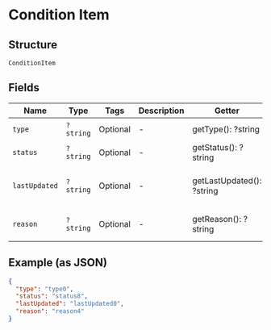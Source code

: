 
# Condition Item

## Structure

`ConditionItem`

## Fields

| Name | Type | Tags | Description | Getter | Setter |
|  --- | --- | --- | --- | --- | --- |
| `type` | `?string` | Optional | - | getType(): ?string | setType(?string type): void |
| `status` | `?string` | Optional | - | getStatus(): ?string | setStatus(?string status): void |
| `lastUpdated` | `?string` | Optional | - | getLastUpdated(): ?string | setLastUpdated(?string lastUpdated): void |
| `reason` | `?string` | Optional | - | getReason(): ?string | setReason(?string reason): void |

## Example (as JSON)

```json
{
  "type": "type0",
  "status": "status8",
  "lastUpdated": "lastUpdated0",
  "reason": "reason4"
}
```


